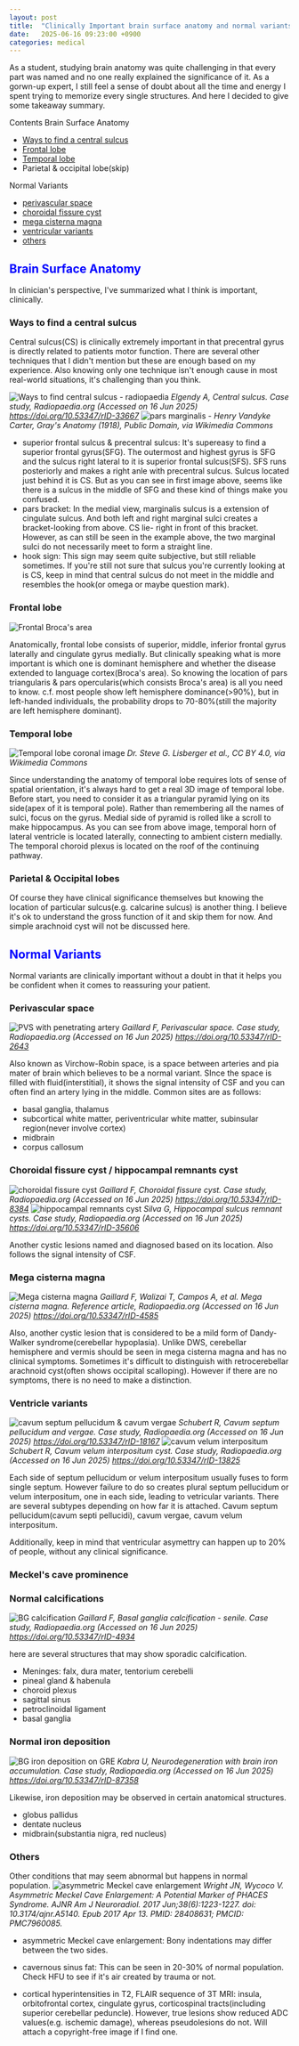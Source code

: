 ```yaml
---
layout: post
title:  "Clinically Important brain surface anatomy and normal variants"
date:   2025-06-16 09:23:00 +0900
categories: medical
---
```


As a student, studying brain anatomy was quite challenging in that every part was named and no one really explained the significance of it. As a gorwn-up expert, I still feel a sense of doubt about all the time and energy I spent trying to memorize every single structures. And here I decided to give some takeaway summary.

Contents
Brain Surface Anatomy
 - [Ways to find a central sulcus](#ways-to-find-a-central-sulcus)
 - [Frontal lobe](#frontal-lobe)
 - [Temporal lobe](#temporal-lobe)
 - Parietal & occipital lobe(skip)
 
Normal Variants
 - [perivascular space](#perivascular-space)
 - [choroidal fissure cyst](#choroidal-fissure-cyst--hippocampal-remnants-cyst)
 - [mega cisterna magna](#mega-cisterna-magna)
 - [ventricular variants](#ventricle-variants)
 - [others](#others)

## <span style="color:blue"> Brain Surface Anatomy </span>
In clinician's perspective, I've summarized what I think is important, clinically.

### Ways to find a central sulcus
Central sulcus(CS) is clinically extremely important in that precentral gyrus is directly related to patients motor function. There are several other techniques that I didn't mention but these are enough based on my experience. Also knowing only one technique isn't enough cause in most real-world situations, it's challenging than you think. 

![Ways to find central sulcus - radiopaedia](https://prod-images-static.radiopaedia.org/images/10558303/1cb15dddfb6d4d8c87ed7ba1336bbd_big_gallery.jpeg)
*Elgendy A, Central sulcus. Case study, Radiopaedia.org (Accessed on 16 Jun 2025) https://doi.org/10.53347/rID-33667*
![pars marginalis - ](https://upload.wikimedia.org/wikipedia/commons/d/d0/Gray727_marginal_sulcus.svg)
*Henry Vandyke Carter, Gray's Anatomy (1918), Public Domain, via Wikimedia Commons*

 - superior frontal sulcus & precentral sulcus: It's supereasy to find a superior frontal gyrus(SFG). The outermost and highest gyrus is SFG and the sulcus right lateral to it is superior frontal sulcus(SFS). SFS runs posteriorly and makes a right anle with precentral sulcus. Sulcus located just behind it is CS. But as you can see in first image above, seems like there is a sulcus in the middle of SFG and these kind of things make you confused.
 - pars bracket: In the medial view, marginalis sulcus is a extension of cingulate sulcus. And both left and right marginal sulci creates a bracket-looking from above. CS lie- right in front of this bracket. However, as can still be seen in the example above, the two marginal sulci do not necessarily meet to form a straight line.
 - hook sign: This sign may seem quite subjective, but still reliable sometimes. If you're still not sure that sulcus you're currently looking at is CS, keep in mind that central sulcus do not meet in the middle and resembles the hook(or omega or maybe question mark).

### Frontal lobe
![Frontal Broca's area](https://github.com/user-attachments/assets/7c3f1e62-0fd6-4ed5-908d-1fae9d44f2f0)

Anatomically, frontal lobe consists of superior, middle, inferior frontal gyrus laterally and cingulate gyrus medially. But clinically speaking what is more important is which one is dominant hemisphere and whether the disease extended to language cortex(Broca's area). So knowing the location of pars triangularis & pars opercularis(which consists Broca's area) is all you need to know. c.f. most people show left hemisphere dominance(>90%), but in left-handed individuals, the probability drops to 70-80%(still the majority are left hemisphere dominant).

### Temporal lobe
![Temporal lobe coronal image](https://upload.wikimedia.org/wikipedia/commons/7/79/Hippocampus_coronal_section176157.fig.004.jpg?20170221215743)
*Dr. Steve G. Lisberger et al., CC BY 4.0, via Wikimedia Commons*

Since understanding the anatomy of temporal lobe requires lots of sense of spatial orientation, it's always hard to get a real 3D image of temporal lobe. Before start, you need to consider it as a triangular pyramid lying on its side(apex of it is temporal pole). Rather than remembering all the names of sulci, focus on the gyrus. 
Medial side of pyramid is rolled like a scroll to make hippocampus. As you can see from above image, temporal horn of lateral ventricle is located laterally, connecting to ambient cistern medially. The temporal choroid plexus is located on the roof of the continuing pathway.

### Parietal & Occipital lobes
Of course they have clinical significance themselves but knowing the location of particular sulcus(e.g. calcarine sulcus) is another thing. I believe it's ok to understand the gross function of it and skip them for now. And simple arachnoid cyst will not be discussed here.

## <span style="color:blue"> Normal Variants </span>
Normal variants are clinically important without a doubt in that it helps you be confident when it comes to reassuring your patient.

### Perivascular space
![PVS with penetrating artery](https://prod-images-static.radiopaedia.org/images/1066/82467510bceaf97ae86d3d2b8001caa1cfff63377f08f6727b2e1afa98899d9b_big_gallery.jpeg)
*Gaillard F, Perivascular space. Case study, Radiopaedia.org (Accessed on 16 Jun 2025) https://doi.org/10.53347/rID-2643*

Also known as Virchow-Robin space, is a space between arteries and pia mater of brain which believes to be a normal variant. SInce the space is filled with fluid(interstitial), it shows the signal intensity of CSF and you can often find an artery lying in the middle. 
Common sites are as follows: 
 - basal ganglia, thalamus
 - subcortical white matter, periventricular white matter, subinsular region(never involve cortex)
 - midbrain
 - corpus callosum

### Choroidal fissure cyst / hippocampal remnants cyst
![choroidal fissure cyst](https://prod-images-static.radiopaedia.org/images/240303/f474e1950b60bf4f68423bd84a8d9f_big_gallery.jpg)
*Gaillard F, Choroidal fissure cyst. Case study, Radiopaedia.org (Accessed on 16 Jun 2025) https://doi.org/10.53347/rID-8384*
![hippocampal remnants cyst](https://prod-images-static.radiopaedia.org/images/12142000/fb46fe4b45b29e961cf2b0ccc773d4_big_gallery.jpg)
*Silva G, Hippocampal sulcus remnant cysts. Case study, Radiopaedia.org (Accessed on 16 Jun 2025) https://doi.org/10.53347/rID-35606*

Another cystic lesions named and diagnosed based on its location. Also follows the signal intensity of CSF.

### Mega cisterna magna
![Mega cisterna magna](https://prod-images-static.radiopaedia.org/images/58965797/31531556644e069af260cf74e05a22abfc8c895e79561a0b952bbbca857679e4.jpg)
*Gaillard F, Walizai T, Campos A, et al. Mega cisterna magna. Reference article, Radiopaedia.org (Accessed on 16 Jun 2025) https://doi.org/10.53347/rID-4585*

Also, another cystic lesion that is considered to be a mild form of Dandy-Walker syndrome(cerebellar hypoplasia). Unlike DWS, cerebellar hemisphere and vermis should be seen in mega cisterna magna and has no clinical symptoms. Sometimes it's difficult to distinguish with retrocerebellar arachnoid cyst(often shows occipital scalloping). However if there are no symptoms, there is no need to make a distinction.

### Ventricle variants
![cavum septum pellucidum & cavum vergae](https://prod-images-static.radiopaedia.org/images/2034945/fc386e73c0b4ef54ea208c2ae00975_big_gallery.jpg)
*Schubert R, Cavum septum pellucidum and vergae. Case study, Radiopaedia.org (Accessed on 16 Jun 2025) https://doi.org/10.53347/rID-18167*
![cavum velum interpositum](https://prod-images-static.radiopaedia.org/images/930496/d2e126e8c03fb89993ad13ed22d373_big_gallery.jpg)
*Schubert R, Cavum velum interpositum cyst. Case study, Radiopaedia.org (Accessed on 16 Jun 2025) https://doi.org/10.53347/rID-13825*

Each side of septum pellucidum or velum interpositum usually fuses to form single septum. However failure to do so creates plural septum pellucidum or velum interpositum, one in each side, leading to vetricular variants. There are several subtypes depending on how far it is attached. Cavum septum pellucidum(cavum septi pellucidi), cavum vergae, cavum velum interpositum.

Additionally, keep in mind that ventricular asymettry can happen up to 20% of people, without any clinical significance. 

### Meckel's cave prominence

### Normal calcifications
![BG calcification](https://prod-images-static.radiopaedia.org/images/16114/ae4b044785cf075b3984ce309124e0_big_gallery.jpeg)
*Gaillard F, Basal ganglia calcification - senile. Case study, Radiopaedia.org (Accessed on 16 Jun 2025) https://doi.org/10.53347/rID-4934*

here are several structures that may show sporadic calcification.
 - Meninges: falx, dura mater, tentorium cerebelli
 - pineal gland & habenula
 - choroid plexus
 - sagittal sinus
 - petroclinoidal ligament
 - basal ganglia 

### Normal iron deposition
![BG iron deposition on GRE](https://prod-images-static.radiopaedia.org/images/54510219/53._big_gallery.jpeg)
*Kabra U, Neurodegeneration with brain iron accumulation. Case study, Radiopaedia.org (Accessed on 16 Jun 2025) https://doi.org/10.53347/rID-87358*

Likewise, iron deposition may be observed in certain anatomical structures. 
 - globus pallidus
 - dentate nucleus
 - midbrain(substantia nigra, red nucleus)

### Others
Other conditions that may seem abnormal but happens in normal population.
 ![asymmetric Meckel cave enlargement](https://github.com/user-attachments/assets/9042f136-2d5e-4ad7-ad88-71fc524cdbdb)
 *Wright JN, Wycoco V. Asymmetric Meckel Cave Enlargement: A Potential Marker of PHACES Syndrome. AJNR Am J Neuroradiol. 2017 Jun;38(6):1223-1227. doi: 10.3174/ajnr.A5140. Epub 2017 Apr 13. PMID: 28408631; PMCID: PMC7960085.*
 - asymmetric Meckel cave enlargement: Bony indentations may differ between the two sides.

 - cavernous sinus fat: This can be seen in 20-30% of normal population. Check HFU to see if it's air created by trauma or not.

 - cortical hyperintensities in T2, FLAIR sequence of 3T MRI: insula, orbitofrontal cortex, cingulate gyrus, corticospinal tracts(including superior cerebellar peduncle). However, true lesions show reduced ADC values(e.g. ischemic damage), whereas pseudolesions do not. Will attach a copyright-free image if I find one.
